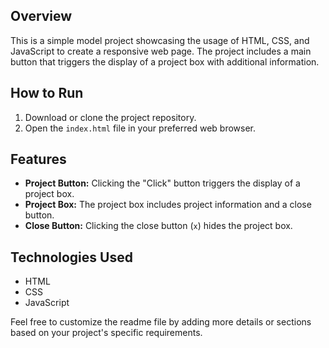 
## Overview

This is a simple model project showcasing the usage of HTML, CSS, and JavaScript to create a responsive web page. The project includes a main button that triggers the display of a project box with additional information.

## How to Run

1. Download or clone the project repository.
2. Open the `index.html` file in your preferred web browser.

## Features

- **Project Button:** Clicking the "Click" button triggers the display of a project box.
- **Project Box:** The project box includes project information and a close button.
- **Close Button:** Clicking the close button (`x`) hides the project box.

## Technologies Used

- HTML
- CSS
- JavaScript

Feel free to customize the readme file by adding more details or sections based on your project's specific requirements.